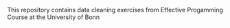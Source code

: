 This repository contains data cleaning exercises from Effective Progamming Course at the University of Bonn
